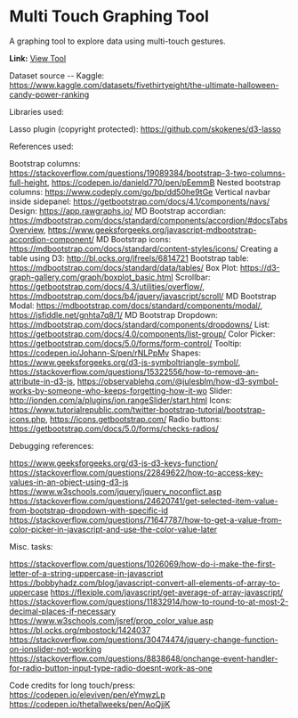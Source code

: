 # Multi Touch Graphing Tool
A graphing tool to explore data using multi-touch gestures.

**Link:** [View Tool](https://aishwaryamsk.github.io/multitouch_graphing_tool/index.html)

Dataset source -- Kaggle: https://www.kaggle.com/datasets/fivethirtyeight/the-ultimate-halloween-candy-power-ranking

Libraries used:

Lasso plugin (copyright protected): https://github.com/skokenes/d3-lasso


References used:

Bootstrap columns: https://stackoverflow.com/questions/19089384/bootstrap-3-two-columns-full-height, https://codepen.io/danield770/pen/pEemmB 
Nested bootstrap columns: https://www.codeply.com/go/bp/dd50he9tGe 
Vertical navbar inside sidepanel: https://getbootstrap.com/docs/4.1/components/navs/ 
Design: https://app.rawgraphs.io/
MD Bootstrap accordian: https://mdbootstrap.com/docs/standard/components/accordion/#docsTabsOverview, https://www.geeksforgeeks.org/javascript-mdbootstrap-accordion-component/ 
MD Bootstrap icons: https://mdbootstrap.com/docs/standard/content-styles/icons/ 
Creating a table using D3: http://bl.ocks.org/jfreels/6814721 
Bootstrap table: https://mdbootstrap.com/docs/standard/data/tables/
Box Plot: https://d3-graph-gallery.com/graph/boxplot_basic.html 
Scrollbar: https://getbootstrap.com/docs/4.3/utilities/overflow/, https://mdbootstrap.com/docs/b4/jquery/javascript/scroll/
MD Bootstrap Modal: https://mdbootstrap.com/docs/standard/components/modal/, https://jsfiddle.net/gnhta7q8/1/ 
MD Bootstrap Dropdown: https://mdbootstrap.com/docs/standard/components/dropdowns/
List: https://getbootstrap.com/docs/4.0/components/list-group/
Color Picker: https://getbootstrap.com/docs/5.0/forms/form-control/
Tooltip: https://codepen.io/Johann-S/pen/rNLPpMv
Shapes: https://www.geeksforgeeks.org/d3-js-symboltriangle-symbol/, https://stackoverflow.com/questions/15322556/how-to-remove-an-attribute-in-d3-js, https://observablehq.com/@julesblm/how-d3-symbol-works-by-someone-who-keeps-forgetting-how-it-wo
Slider: http://ionden.com/a/plugins/ion.rangeSlider/start.html
Icons: https://www.tutorialrepublic.com/twitter-bootstrap-tutorial/bootstrap-icons.php, https://icons.getbootstrap.com/
Radio buttons: https://getbootstrap.com/docs/5.0/forms/checks-radios/


Debugging references:

https://www.geeksforgeeks.org/d3-js-d3-keys-function/
https://stackoverflow.com/questions/22849622/how-to-access-key-values-in-an-object-using-d3-js
https://www.w3schools.com/jquery/jquery_noconflict.asp
https://stackoverflow.com/questions/24620741/get-selected-item-value-from-bootstrap-dropdown-with-specific-id
https://stackoverflow.com/questions/71647787/how-to-get-a-value-from-color-picker-in-javascript-and-use-the-color-value-later


Misc. tasks:

https://stackoverflow.com/questions/1026069/how-do-i-make-the-first-letter-of-a-string-uppercase-in-javascript
https://bobbyhadz.com/blog/javascript-convert-all-elements-of-array-to-uppercase
https://flexiple.com/javascript/get-average-of-array-javascript/
https://stackoverflow.com/questions/11832914/how-to-round-to-at-most-2-decimal-places-if-necessary
https://www.w3schools.com/jsref/prop_color_value.asp
https://bl.ocks.org/mbostock/1424037
https://stackoverflow.com/questions/30474474/jquery-change-function-on-ionslider-not-working 
https://stackoverflow.com/questions/8838648/onchange-event-handler-for-radio-button-input-type-radio-doesnt-work-as-one

Code credits for long touch/press:
https://codepen.io/eleviven/pen/eYmwzLp
https://codepen.io/thetallweeks/pen/AoQjjK